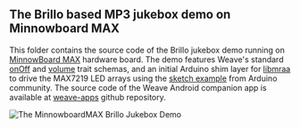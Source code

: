 ## The Brillo based MP3 jukebox demo on Minnowboard MAX
This folder contains the source code of the Brillo jukebox demo running on [MinnowBoard MAX](http://wiki.minnowboard.org/MinnowBoard_MAX) hardware board. The demo features Weave's standard [onOff](https://developers.google.com/weave/v1/reference/device-api/onOff) and [volume](https://developers.google.com/weave/v1/reference/device-api/volume) trait schemas, and an initial Arduino shim layer for [libmraa](http://iotdk.intel.com/docs/master/mraa/) to drive the MAX7219 LED arrays using the [sketch example](https://brainy-bits.com/tutorials/scroll-text-using-the-max7219-led-dot-matrix/) from Arduino community. The source code of the Weave Android companion app is available at [weave-apps](https://github.com/ttzeng/weave-apps/tree/master/MyWeaveApp) github repository.

<img src="http://ttzeng.github.io/doc/assets/MinnowMax%20Brillo%20Jukebox%20IDF16.jpg" alt="The MinnowboardMAX Brillo Jukebox Demo">
